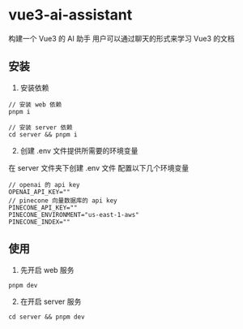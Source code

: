 # vue3-ai-assistant

构建一个 Vue3 的 AI 助手
用户可以通过聊天的形式来学习 Vue3 的文档

## 安装

1. 安装依赖

```
// 安装 web 依赖
pnpm i 

// 安装 server 依赖
cd server && pnpm i
```

2. 创建 .env 文件提供所需要的环境变量

在 server 文件夹下创建 .env 文件
配置以下几个环境变量

```
// openai 的 api key
OPENAI_API_KEY=""
// pinecone 向量数据库的 api key
PINECONE_API_KEY=""
PINECONE_ENVIRONMENT="us-east-1-aws"
PINECONE_INDEX=""
```

## 使用
1. 先开启 web 服务
```
pnpm dev
```

2. 在开启 server 服务
```
cd server && pnpm dev
```
